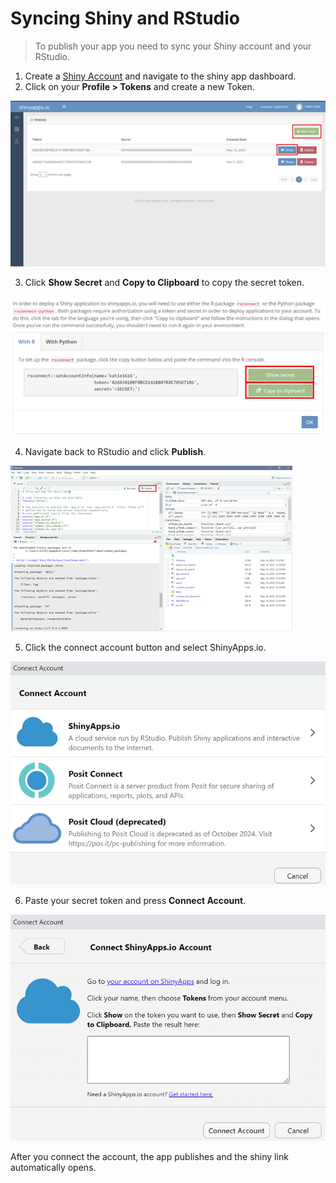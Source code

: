 # Syncing Shiny and RStudio 

> To publish your app you need to sync your Shiny account and your RStudio.

1. Create a [Shiny Account](https://www.shinyapps.io/) and navigate to the shiny app dashboard. 
2. Click on your **Profile > Tokens** and create a new Token. 

  ![Shinyapps.io Show Secret](img/add-token-show.png)

3. Click **Show Secret** and **Copy to Clipboard** to copy the secret token. 
  
  ![Show secret and copy to clipboard buttons](img/show-secret.png)
  
4. Navigate back to RStudio and click **Publish**.

  ![RStudio Publish Button](img/publish.png)
  
5. Click the connect account button and select ShinyApps.io. 

  ![Connect Account Options](img/connect.png)

6. Paste your secret token and press **Connect Account**. 
  
  ![Connect ShinyApps.io Account](img/connect-account.png)
  
  After you connect the account, the app publishes and the shiny link automatically opens. 

